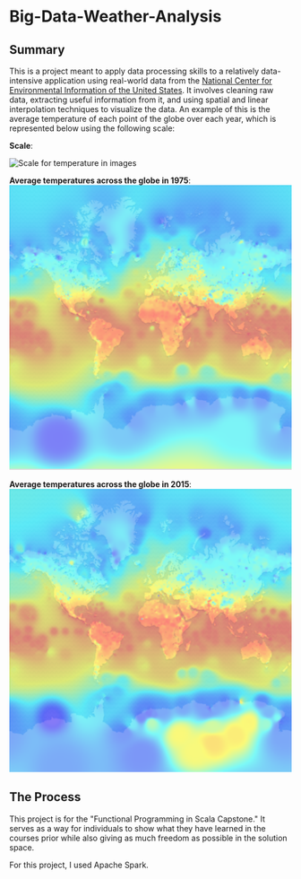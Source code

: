 # Big-Data-Weather-Analysis

## Summary

This is a project meant to apply data processing skills to a relatively data-intensive application using real-world data from the [National Center for Environmental Information of the United States](https://www.ncei.noaa.gov/). It involves cleaning raw data, extracting useful information from it, and using spatial and linear interpolation techniques to visualize the data. An example of this is the average temperature of each point of the globe over each year, which is represented below using the following scale:

**Scale**:

![Scale for temperature in images](img/scale.png)

**Average temperatures across the globe in 1975**:
![Average temperatures across the globe in 1975](img/1975.png)

**Average temperatures across the globe in 2015**:
![Average temperatures across the globe in 1975](img/2015.png)

## The Process

This project is for the "Functional Programming in Scala Capstone." It serves as a way for individuals to show what they have learned in the courses prior while also giving as much freedom as possible in the solution space.

For this project, I used Apache Spark.
